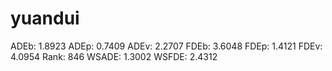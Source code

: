 # yuandui

ADEb: 1.8923
ADEp: 0.7409
ADEv: 2.2707
FDEb: 3.6048
FDEp: 1.4121
FDEv: 4.0954
Rank: 846
WSADE: 1.3002
WSFDE: 2.4312